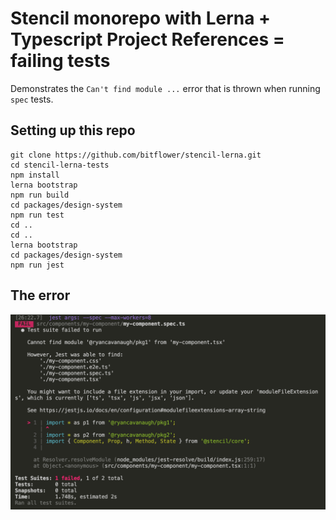 # Stencil monorepo with Lerna + Typescript Project References = failing tests

Demonstrates the `Can't find module ...` error that is thrown when running `spec` tests.

## Setting up this repo

```terminal
git clone https://github.com/bitflower/stencil-lerna.git
cd stencil-lerna-tests
npm install
lerna bootstrap
npm run build
cd packages/design-system
npm run test
cd ..
cd ..
lerna bootstrap
cd packages/design-system
npm run jest
```

## The error

![https://link](https://github.com/bitflower/stencil-lerna-tests/raw/master/Bildschirmfoto%202020-02-24%20um%2021.34.10.png)
